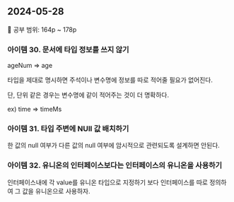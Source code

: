 ## 2024-05-28

📖 공부 범위: 164p ~ 178p

### 아이템 30. 문서에 타입 정보를 쓰지 않기

ageNum => age

타입을 제대로 명시하면 주석이나 변수명에 정보를 따로 적어줄 필요가 없어진다.

단, 단위 같은 경우는 변수명에 같이 적어주는 것이 더 명확하다.

ex) time => timeMs

### 아이템 31. 타입 주변에 NUll 값 배치하기

한 값의 null 여부가 다른 값의 null 여부에 암시적으로 관련되도록 설계하면 안된다.

### 아이템 32. 유니온의 인터페이스보다는 인터페이스의 유니온을 사용하기

인터페이스내에 각 value를 유니온 타입으로 지정하기 보다 인터페이스를 따로 정의하여 그 값을 유니온으로 사용하자.
